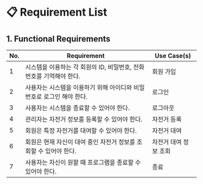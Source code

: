 # 📋 Requirement List

## 1. Functional Requirements

| No. | Requirement | Use Case(s) |
|---|---|---|
| 1 | 시스템을 이용하는 각 회원의 ID, 비밀번호, 전화번호를 기억해야 한다. | 회원 가입 | 
| 2 | 사용자는 시스템을 이용하기 위해 아이디와 비밀번호로 로그인 해야 한다. | 로그인 | 
| 3 | 사용자는 시스템을 종료할 수 있어야 한다. | 로그아웃 |   
| 4 | 관리자는 자전거 정보를 등록할 수 있어야 한다. | 자전거 등록 |
| 5 | 회원은 특정 자전거를 대여할 수 있어야 한다. | 자전거 대여 |
| 6 | 회원은 현재 자신이 대여 중인 자전거 정보를 조회할 수 있어야 한다. | 자전거 대여 정보 조회 |
| 7 | 사용자는 자신이 원할 때 프로그램을 종료할 수 있어야 한다. | 종료 |
